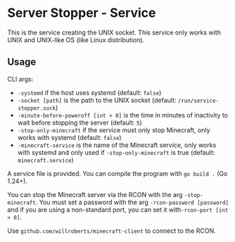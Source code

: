 # Server Stopper - Service

This is the service creating the UNIX socket. 
This service only works with UNIX and UNIX-like OS (like Linux distribution).

## Usage

CLI args:
- `-systemd` if the host uses systemd (default: `false`)
- `-socket [path]` is the path to the UNIX socket (default: `/run/service-stopper.sock`)
- `-minute-before-poweroff [int > 0]` is the time in minutes of inactivity to wait before stopping the server 
(default: `5`)
- `-stop-only-minecraft` if the service must only stop Minecraft, only works with systemd (default: `false`)
- `-minecraft-service` is the name of the Minecraft service, only works with systemd and only used if 
`-stop-only-minecraft` is true (default: `minecraft.service`)

A service file is provided. You can compile the program with `go build .` (Go 1.24+).

You can stop the Minecraft server via the RCON with the arg `-stop-minecraft`. 
You must set a password with the arg `-rcon-password [password]` and if you are using a non-standard port, you can set 
it with`-rcon-port [int > 0]`.

Use `github.com/willroberts/minecraft-client` to connect to the RCON.